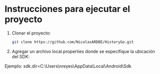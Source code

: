 # Instrucciones para ejecutar el proyecto

1. Clonar el proyecto:  
   ```sh
   git clone https://github.com/NicolasARDBE/HistoryGo.git
2. Agregar un archivo local.properties donde se especifique la ubicación del SDK:

Ejemplo:
sdk.dir=C\:\\Users\\nreyes\\AppData\\Local\\Android\\Sdk
